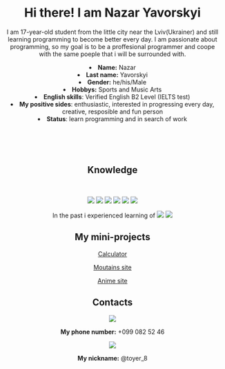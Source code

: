 <body>
    <center>
        <div>
            <h1>Hi there! I am Nazar Yavorskyi</h1>
            <p>I am 17-year-old student from the little city near the Lviv(Ukrainer) and still learning programming to become better every day. I am passionate about programming, so my goal is to be a proffesional programmer and coope with the same poeple that i will be surrounded with.</p>
            <li>
                <b>Name:</b> Nazar
            </li>
            <li>
                <b>Last name:</b> Yavorskyi
            </li>
            <li>
                <b>Gender:</b> he/his/Male
            </li>
            <li>
                <b>Hobbys:</b> Sports and Music Arts
            </li>
            <li>
               <b> English skills</b>: Verified English B2 Level (IELTS test)
            </li>
            <li>
                <b>My positive sides</b>: enthusiastic, interested in progressing every day, creative, resposible and fun person
            </li>
            <li>
            <b>Status</b>: learn programming and in search of work
            </li>
            <br><br><br>
        </div>
        <div>
            <br>
            <p>
                <h2 align="center"> Knowledge </h2>
        </div>
        <div>
            <br>
            <p align="center"><img
                    src="https://img.shields.io/badge/adobe%20photoshop%20-%2331A8FF.svg?&style=for-the-badge&logo=adobe%20photoshop&logoColor=white" />
                <img
                    src="https://img.shields.io/badge/html5%20-%23E34F26.svg?&style=for-the-badge&logo=html5&logoColor=white" />
                <img
                    src="https://img.shields.io/badge/css3%20-%231572B6.svg?&style=for-the-badge&logo=css3&logoColor=white" />
                <img
                    src="https://img.shields.io/badge/Bootstrap-563D7C?style=for-the-badge&logo=bootstrap&logoColor=white" />
                <img
                    src="https://img.shields.io/badge/javascript%20-%23323330.svg?&style=for-the-badge&logo=javascript&logoColor=%23F7DF1E" />
                <img
                    src="https://img.shields.io/badge/react-%2320232a.svg?style=for-the-badge&logo=react&logoColor=%2361DAFB" />
            </p>
            <p align="center" >In the past i experienced learning of
                <img src="https://img.shields.io/badge/php-%23777BB4.svg?style=for-the-badge&logo=php&logoColor=white" />
                <img src="https://img.shields.io/badge/jquery-%230769AD.svg?style=for-the-badge&logo=jquery&logoColor=white" />
            </p>
            <h2 align="center">My mini-projects</h2>
            <p>
            <a href="https://nazariy8.github.io/Calculator/">Calculator</a>
            </p>
            <p>    
            <a href="https://nazariy8.github.io/Mountains/index.html">Moutains site</a>
            </p>
            <p>    
            <a href="https://nazariy8.github.io/ANIME.IN.UA/index.html">Anime site</a>
            </p>
            <h2 align="center"> Contacts</h2>
            <p align="center">
                <div class="viber">
                    <img src="https://img.shields.io/badge/viber-685EA9?style=for-the-badge&logo=viber&logoColor=white" /><br>
                    <p><b>My phone number:</b> +099 082 52 46</p>
                </div>
                <div class="viber">
                    <img src="https://img.shields.io/badge/Telegram-2CA5E0?style=for-the-badge&logo=telegram&logoColor=white" /><br>
                    <p><b>My nickname:</b> @toyer_8</p>
                </div>
            </p>
            <br>
            
</body>

